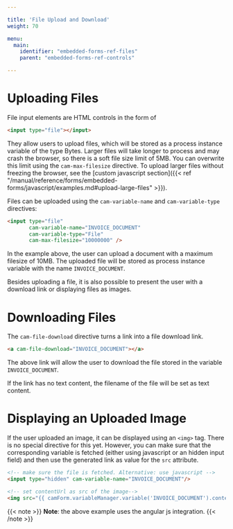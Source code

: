 ```yaml
---

title: 'File Upload and Download'
weight: 70

menu:
  main:
    identifier: "embedded-forms-ref-files"
    parent: "embedded-forms-ref-controls"

---
```


# Uploading Files

File input elements are HTML controls in the form of

```html
<input type="file"></input>
```

They allow users to upload files, which will be stored as a process instance variable of the type Bytes. Larger files will take longer to process and may crash the browser, so there is a soft file size limit of 5MB. You can overwrite this limit using the `cam-max-filesize` directive. To upload larger files without freezing the browser, see the [custom javascript section]({{< ref "/manual/reference/forms/embedded-forms/javascript/examples.md#upload-large-files" >}}).

Files can be uploaded using the `cam-variable-name` and `cam-variable-type` directives:

```html
<input type="file"
       cam-variable-name="INVOICE_DOCUMENT"
       cam-variable-type="File"
       cam-max-filesize="10000000" />
```

In the example above, the user can upload a document with a maximum filesize of 10MB. The uploaded file will be stored as process instance variable with the name `INVOICE_DOCUMENT`.

Besides uploading a file, it is also possible to present the user with a download link or displaying files as images.


# Downloading Files

The `cam-file-download` directive turns a link into a file download link.

```html
<a cam-file-download="INVOICE_DOCUMENT"></a>
```

The above link will allow the user to download the file stored in the variable `INVOICE_DOCUMENT`.

If the link has no text content, the filename of the file will be set as text content.


# Displaying an Uploaded Image

If the user uploaded an image, it can be displayed using an `<img>` tag. There is no special directive for this yet.
However, you can make sure that the corresponding variable is fetched (either using javascript or an hidden input field) and then
use the generated link as value for the `src` attribute.

```html
<!-- make sure the file is fetched. Alternative: use javascript -->
<input type="hidden" cam-variable-name="INVOICE_DOCUMENT"/>

<!-- set contentUrl as src of the image-->
<img src="{{ camForm.variableManager.variable('INVOICE_DOCUMENT').contentUrl }}"></img>
```

{{< note >}}
**Note**: the above example uses the angular js integration.
{{< /note >}}
